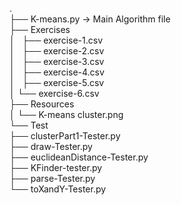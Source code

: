 .  
├── K-means.py  -> Main Algorithm file  
├── Exercises  
│   ├── exercise-1.csv  
│   ├── exercise-2.csv  
│   ├── exercise-3.csv  
│   ├── exercise-4.csv  
│   ├── exercise-5.csv  
│     └── exercise-6.csv  
├── Resources  
│   └── K-means cluster.png  
└── Test  
    ├── clusterPart1-Tester.py  
    ├── draw-Tester.py  
    ├── euclideanDistance-Tester.py  
    ├── KFinder-tester.py  
    ├── parse-Tester.py  
    └── toXandY-Tester.py   
